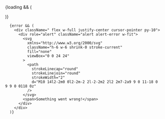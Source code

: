 {loading && (
<div className="flex w-full justify-center py-10">
<span className="loading loading-spinner text-error size-12 "></span>
</div>
)}

      {error && (
        <div className=" flex w-full justify-center cursor-pointer py-10">
          <div role="alert" className="alert alert-error w-fit">
            <svg
              xmlns="http://www.w3.org/2000/svg"
              className="h-6 w-6 shrink-0 stroke-current"
              fill="none"
              viewBox="0 0 24 24"
            >
              <path
                strokeLinecap="round"
                strokeLinejoin="round"
                strokeWidth="2"
                d="M10 14l2-2m0 0l2-2m-2 2l-2-2m2 2l2 2m7-2a9 9 0 11-18 0 9 9 0 0118 0z"
              />
            </svg>
            <span>Something went wrong!</span>
          </div>
        </div>
      )}
